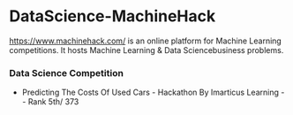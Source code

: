 # DataScience-MachineHack

https://www.machinehack.com/ is an online platform for Machine Learning competitions. It hosts Machine Learning & Data Sciencebusiness problems.



###  Data Science Competition

- Predicting The Costs Of Used Cars - Hackathon By Imarticus Learning 
  -- Rank 5th/ 373
